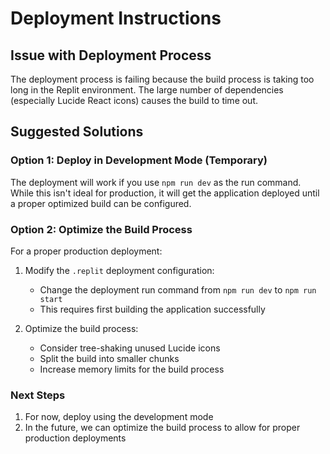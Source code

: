 # Deployment Instructions

## Issue with Deployment Process

The deployment process is failing because the build process is taking too long in the Replit environment. The large number of dependencies (especially Lucide React icons) causes the build to time out.

## Suggested Solutions

### Option 1: Deploy in Development Mode (Temporary)

The deployment will work if you use `npm run dev` as the run command. While this isn't ideal for production, it will get the application deployed until a proper optimized build can be configured.

### Option 2: Optimize the Build Process

For a proper production deployment:

1. Modify the `.replit` deployment configuration:
   - Change the deployment run command from `npm run dev` to `npm run start`
   - This requires first building the application successfully
   
2. Optimize the build process:
   - Consider tree-shaking unused Lucide icons
   - Split the build into smaller chunks
   - Increase memory limits for the build process

### Next Steps

1. For now, deploy using the development mode
2. In the future, we can optimize the build process to allow for proper production deployments

